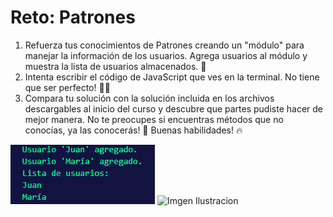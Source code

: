 # Reto: Patrones

1. Refuerza tus conocimientos de Patrones creando un "módulo" para manejar la información de los usuarios. Agrega usuarios al módulo y muestra la lista de usuarios almacenados. 🧠
2. Intenta escribir el código de JavaScript que ves en la terminal. No tiene que ser perfecto! 🧑‍💻
3. Compara tu solución con la solución incluida en los archivos descargables al inicio del curso y descubre que partes pudiste hacer de mejor manera. No te preocupes si encuentras métodos que no conocías, ya las conocerás! 🙌 Buenas habilidades! 🔥

![Imgen Consola](https://raw.githubusercontent.com/fernando-feijoo/Practicas-Academia-X/master/JavaScript/Reto-Patrones/terminal.webp)
![Imgen Ilustracion](https://raw.githubusercontent.com/fernando-feijoo/Practicas-Academia-X/master/JavaScript/Reto-Patrones/ilustracion.webp)
